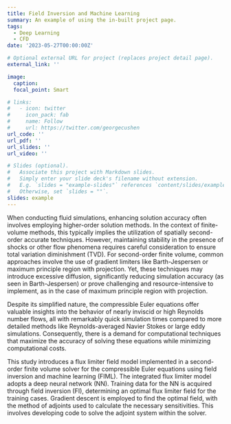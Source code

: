 ```yaml
---
title: Field Inversion and Machine Learning
summary: An example of using the in-built project page.
tags:
  - Deep Learning
  - CFD
date: '2023-05-27T00:00:00Z'

# Optional external URL for project (replaces project detail page).
external_link: ''

image:
  caption: 
  focal_point: Smart

# links:
#   - icon: twitter
#     icon_pack: fab
#     name: Follow
#     url: https://twitter.com/georgecushen
url_code: ''
url_pdf: ''
url_slides: ''
url_video: ''

# Slides (optional).
#   Associate this project with Markdown slides.
#   Simply enter your slide deck's filename without extension.
#   E.g. `slides = "example-slides"` references `content/slides/example-slides.md`.
#   Otherwise, set `slides = ""`.
slides: example
---
```

When conducting fluid simulations, enhancing solution accuracy often involves employing higher-order solution methods. In the context of finite-volume methods, this typically implies the utilization of spatially second-order accurate techniques. However, maintaining stability in the presence of shocks or other flow phenomena requires careful consideration to ensure total variation diminishment (TVD). For second-order finite volume, common approaches involve the use of gradient limiters like Barth-Jespersen or maximum principle region with projection. Yet, these techniques may introduce excessive diffusion, significantly reducing simulation accuracy (as seen in Barth-Jespersen) or prove challenging and resource-intensive to implement, as in the case of maximum principle region with projection.

Despite its simplified nature, the compressible Euler equations offer valuable insights into the behavior of nearly inviscid or high Reynolds number flows, all with remarkably quick simulation times compared to more detailed methods like Reynolds-averaged Navier Stokes or large eddy simulations. Consequently, there is a demand for computational techniques that maximize the accuracy of solving these equations while minimizing computational costs.

This study introduces a flux limiter field model implemented in a second-order finite volume solver for the compressible Euler equations using field inversion and machine learning (FIML). The integrated flux limiter model adopts a deep neural network (NN). Training data for the NN is acquired through field inversion (FI), determining an optimal flux limiter field for the training cases. Gradient descent is employed to find the optimal field, with the method of adjoints used to calculate the necessary sensitivities. This involves developing code to solve the adjoint system within the solver.